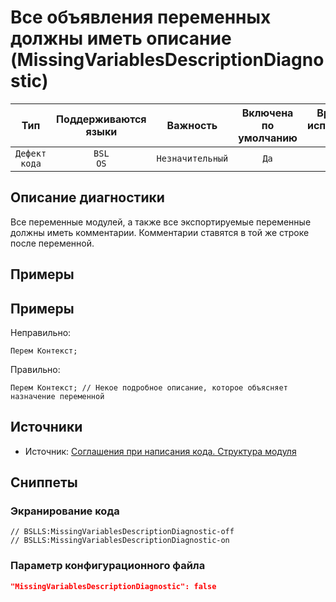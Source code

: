 # Все объявления переменных должны иметь описание (MissingVariablesDescriptionDiagnostic)

| Тип | Поддерживаются<br/>языки | Важность | Включена<br/>по умолчанию | Время на<br/>исправление (мин) | Тэги |
| :-: | :-: | :-: | :-: | :-: | :-: |
| `Дефект кода` | `BSL`<br/>`OS` | `Незначительный` | `Да` | `5` | `standard` |

<!-- Блоки выше заполняются автоматически, не трогать -->
## Описание диагностики
<!-- Описание диагностики заполняется вручную. Необходимо понятным языком описать смысл и схему работу -->
Все переменные модулей, а также все экспортируемые переменные должны иметь комментарии. Комментарии ставятся в той же строке после переменной.

## Примеры
<!-- В данном разделе приводятся примеры, на которые диагностика срабатывает, а также можно привести пример, как можно исправить ситуацию -->

## Примеры
Неправильно:

```bsl
Перем Контекст;
```

Правильно:

```bsl
Перем Контекст; // Некое подробное описание, которое объясняет назначение переменной
```

## Источники
<!-- Необходимо указывать ссылки на все источники, из которых почерпнута информация для создания диагностики -->
<!-- Примеры источников

* Источник: [Стандарт: Тексты модулей](https://its.1c.ru/db/v8std#content:456:hdoc)
* Полезная информаця: [Отказ от использования модальных окон](https://its.1c.ru/db/metod8dev#content:5272:hdoc)
* Источник: [Cognitive complexity, ver. 1.4](https://www.sonarsource.com/docs/CognitiveComplexity.pdf) -->

* Источник: [Соглашения при написания кода. Структура модуля](https://its.1c.ru/db/v8std#content:455:hdoc )

## Сниппеты

<!-- Блоки ниже заполняются автоматически, не трогать -->
### Экранирование кода

```bsl
// BSLLS:MissingVariablesDescriptionDiagnostic-off
// BSLLS:MissingVariablesDescriptionDiagnostic-on
```

### Параметр конфигурационного файла

```json
"MissingVariablesDescriptionDiagnostic": false
```
